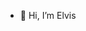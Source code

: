 - 👋 Hi, I’m Elvis


<!---
CiaoElvis/CiaoElvis is a ✨ special ✨ repository because its `README.md` (this file) appears on your GitHub profile.
You can click the Preview link to take a look at your changes.
--->
